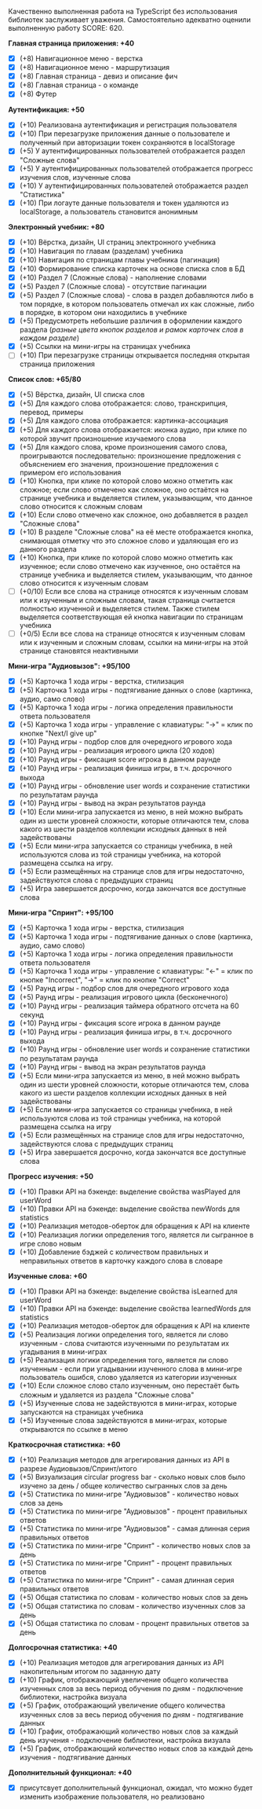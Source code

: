 Качественно выполненная работа на TypeScript без использования библиотек заслуживает уважения. 
Самостоятельно адекватно оценили выполненную работу
SCORE: 620.

**Главная страница приложения: +40**
 - [x] (+8) Навигационное меню - верстка
 - [x] (+8) Навигационное меню - маршрутизация
 - [x] (+8) Главная страница - девиз и описание фич
 - [x] (+8) Главная страница - о команде
 - [x] (+8) Футер

**Аутентификация: +50**
 - [x] (+10) Реализована аутентификация и регистрация пользователя
 - [x] (+10) При перезагрузке приложения данные о пользователе и полученный при авторизации токен сохраняются в localStorage
 - [x] (+5) У аутентифицированных пользователей отображается раздел "Сложные слова"
 - [x] (+5) У аутентифицированных пользователей отображается прогресс изучения слов, изученные слова
 - [x] (+10) У аутентифицированных пользователей отображается раздел "Статистика" 
 - [x] (+10) При логауте данные пользователя и токен удаляются из localStorage, а пользователь становится анонимным

**Электронный учебник: +80**
 - [x] (+10) Вёрстка, дизайн, UI страниц электронного учебника
 - [x] (+10) Навигация по главам (разделам) учебника
 - [x] (+10) Навигация по страницам главы учебника (пагинация)
 - [x] (+10) Формирование списка карточек на основе списка слов в БД
 - [x] (+10) Раздел 7 (Сложные слова) - наполнение словами
 - [x] (+5) Раздел 7 (Сложные слова) - отсутствие пагинации
 - [x] (+5) Раздел 7 (Сложные слова) - слова в раздел добавляются либо в том порядке, в котором пользователь отмечал их как сложные, либо в порядке, в котором они находились в учебнике
 - [x] (+5) Предусмотреть небольшие различия в оформлении каждого раздела (_разные цвета кнопок разделов и рамок карточек слов в каждом разделе_)
 - [x] (+5) Ссылки на мини-игры на страницах учебника
 - [ ] (+10) При перезагрузке страницы открывается последняя открытая страница приложения 

**Список слов: +65/80**
 - [x] (+5) Вёрстка, дизайн, UI списка слов
 - [x] (+5) Для каждого слова отображается: слово, транскрипция, перевод, примеры
 - [x] (+5) Для каждого слова отображается: картинка-ассоциация
 - [x] (+5) Для каждого слова отображается: иконка аудио, при клике по которой звучит произношение изучаемого слова
 - [x] (+5) Для каждого слова, кроме произношения самого слова, проигрываются последовательно: произношение предложения с объяснением его значения, произношение предложения с примером его использования
 - [x] (+10) Кнопка, при клике по которой слово можно отметить как сложное; если слово отмечено как сложное, оно остаётся на странице учебника и выделяется стилем, указывающим, что данное слово относится к сложным словам
 - [x] (+10) Если слово отмечено как сложное, оно добавляется в раздел "Сложные слова"
 - [x] (+10) В разделе "Сложные слова" на её месте отображается кнопка, снимающая отметку что это сложное слово и удаляющая его из данного раздела
 - [x] (+10) Кнопка, при клике по которой слово можно отметить как изученное; если слово отмечено как изученное, оно остаётся на странице учебника и выделяется стилем, указывающим, что данное слово относится к изученным словам
 - [ ]  (+0/10) Если все слова на странице относятся к изученным словам или к изученным и сложным словам, такая страница считается полностью изученной и выделяется стилем. Также стилем выделяется соответствующая ей кнопка навигации по страницам учебника
 - [ ] (+0/5) Если все слова на странице относятся к изученным словам или к изученным и сложным словам, ссылки на мини-игры на этой странице становятся неактивными

**Мини-игра "Аудиовызов": +95/100**
 - [x] (+5) Карточка 1 хода игры - верстка, стилизация
 - [x] (+5) Карточка 1 хода игры - подтягивание данных о слове (картинка, аудио, само слово)
 - [x] (+5) Карточка 1 хода игры - логика определения правильности ответа пользователя
 - [x] (+5) Карточка 1 хода игры - управление с клавиатуры: "→" = клик по кнопке "Next/I give up" 
 - [x] (+10) Раунд игры - подбор слов для очередного игрового хода
 - [x] (+10) Раунд игры - реализация игрового цикла (20 ходов)
 - [x] (+10) Раунд игры - фиксация score игрока в данном раунде
 - [x] (+10) Раунд игры - реализация финиша игры, в т.ч. досрочного выхода
 - [x] (+10) Раунд игры - обновление user words и сохранение статистики по результатам раунда
 - [x] (+10) Раунд игры - вывод на экран результатов раунда
 - [x] (+10) Если мини-игра запускается из меню, в ней можно выбрать один из шести уровней сложности, которые отличаются тем, слова какого из шести разделов коллекции исходных данных в ней задействованы
 - [x] (+5) Если мини-игра запускается со страницы учебника, в ней используются слова из той страницы учебника, на которой размещена ссылка на игру.
 - [x] (+5) Если размещённых на странице слов для игры недостаточно, задействуются слова с предыдущих страниц
 - [x] (+5) Игра завершается досрочно, когда закончатся все доступные слова

**Мини-игра "Спринт": +95/100**
 - [x] (+5) Карточка 1 хода игры - верстка, стилизация
 - [x] (+5) Карточка 1 хода игры - подтягивание данных о слове (картинка, аудио, само слово)
 - [x] (+5) Карточка 1 хода игры - логика определения правильности ответа пользователя
 - [x] (+5) Карточка 1 хода игры - управление с клавиатуры: "←" = клик по кнопке "Incorrect", "→" = клик по кнопке "Correct" 
 - [x] (+5) Раунд игры - подбор слов для очередного игрового хода
 - [x] (+5) Раунд игры - реализация игрового цикла (бесконечного)
 - [x] (+10) Раунд игры - реализация таймера обратного отсчета на 60 секунд
 - [x] (+10) Раунд игры - фиксация score игрока в данном раунде
 - [x] (+10) Раунд игры - реализация финиша игры, в т.ч. досрочного выхода
 - [x] (+10) Раунд игры - обновление user words и сохранение статистики по результатам раунда
 - [x] (+10) Раунд игры - вывод на экран результатов раунда
 - [x] (+5) Если мини-игра запускается из меню, в ней можно выбрать один из шести уровней сложности, которые отличаются тем, слова какого из шести разделов коллекции исходных данных в ней задействованы
 - [x] (+5) Если мини-игра запускается со страницы учебника, в ней используются слова из той страницы учебника, на которой размещена ссылка на игру
 - [x] (+5) Если размещённых на странице слов для игры недостаточно, задействуются слова с предыдущих страниц
 - [x] (+5) Игра завершается досрочно, когда закончатся все доступные слова

**Прогресс изучения: +50**
 - [x] (+10) Правки API на бэкенде: выделение свойства wasPlayed для userWord
 - [x] (+10) Правки API на бэкенде: выделение свойства newWords для statistics
 - [x] (+10) Реализация методов-оберток для обращения к API на клиенте
 - [x] (+10) Реализация логики определения того, является ли сыгранное в игре слово новым 
 - [x] (+10) Добавление бэджей с количеством правильных и неправильных ответов в карточку каждого слова в словаре

**Изученные слова: +60**
 - [x] (+10) Правки API на бэкенде: выделение свойства isLearned для userWord
 - [x] (+10) Правки API на бэкенде: выделение свойства learnedWords для statistics
 - [x] (+10) Реализация методов-оберток для обращения к API на клиенте
 - [x] (+5) Реализация логики определения того, является ли слово изученным - слова считаются изученными по результатам их угадывания в мини-играх
 - [x] (+5) Реализация логики определения того, является ли слово изученным - если при угадывании изученного слова в мини-игре пользователь ошибся, слово удаляется из категории изученных
 - [x] (+10) Если сложное слово стало изученным, оно перестаёт быть сложным и удаляется из раздела "Сложные слова"
 - [x] (+5) Изученные слова не задействуются в мини-играх, которые запускаются на страницах учебника
 - [x] (+5) Изученные слова задействуются в мини-играх, которые открываются по ссылке в меню

**Краткосрочная статистика: +60**
 - [x] (+10) Реализация методов для агрегирования данных из API в разрезе Аудиовызов/Спринт/итого
 - [x] (+5) Визуализация circular progress bar - сколько новых слов было изучено за день / общее количество сыгранных слов за день
 - [x] (+5) Статистика по мини-игре "Аудиовызов" - количество новых слов за день
 - [x] (+5) Статистика по мини-игре "Аудиовызов" - процент правильных ответов
 - [x] (+5) Статистика по мини-игре "Аудиовызов" - самая длинная серия правильных ответов
 - [x] (+5) Статистика по мини-игре "Спринт" - количество новых слов за день
 - [x] (+5) Статистика по мини-игре "Спринт" - процент правильных ответов
 - [x] (+5) Статистика по мини-игре "Спринт" - самая длинная серия правильных ответов
 - [x] (+5) Общая статистика по словам - количество новых слов за день
 - [x] (+5) Общая статистика по словам - количество изученных слов за день
 - [x] (+5) Общая статистика по словам - процент правильных ответов за день

**Долгосрочная статистика: +40**
 - [x] (+10) Реализация методов для агрегирования данных из API накопительным итогом по заданную дату
 - [x] (+10) График, отображающий увеличение общего количества изученных слов за весь период обучения по дням - подключение библиотеки, настройка визуала
 - [x] (+5) График, отображающий увеличение общего количества изученных слов за весь период обучения по дням - подтягивание данных
 - [x] (+10) График, отображающий количество новых слов за каждый день изучения - подключение библиотеки, настройка визуала
 - [x] (+5) График, отображающий количество новых слов за каждый день изучения - подтягивание данных

**Дополнительный функционал: +40**
 - [x] присутсвует дополнительный функционал, ожидал, что можно будет изменить изображение пользователя, но реализовано
